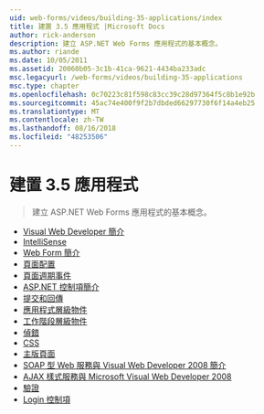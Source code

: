 ```yaml
---
uid: web-forms/videos/building-35-applications/index
title: 建置 3.5 應用程式 |Microsoft Docs
author: rick-anderson
description: 建立 ASP.NET Web Forms 應用程式的基本概念。
ms.author: riande
ms.date: 10/05/2011
ms.assetid: 20060b05-3c1b-41ca-9621-4434ba233adc
msc.legacyurl: /web-forms/videos/building-35-applications
msc.type: chapter
ms.openlocfilehash: 0c70223c81f598c83cc39c28d97364f5c8b1e92b
ms.sourcegitcommit: 45ac74e400f9f2b7dbded66297730f6f14a4eb25
ms.translationtype: MT
ms.contentlocale: zh-TW
ms.lasthandoff: 08/16/2018
ms.locfileid: "48253506"
---
```

<a name="building-35-applications"></a>建置 3.5 應用程式
====================
> 建立 ASP.NET Web Forms 應用程式的基本概念。


- [Visual Web Developer 簡介](intro-to-visual-web-developer.md)
- [IntelliSense](intellisense.md)
- [Web Form 簡介](intro-to-web-forms.md)
- [頁面配置](page-layout.md)
- [頁面週期事件](page-lifecycle-events.md)
- [ASP.NET 控制項簡介](intro-to-aspnet-controls.md)
- [提交和回傳](submit-and-postback.md)
- [應用程式層級物件](application-level-objects.md)
- [工作階段層級物件](session-level-objects.md)
- [偵錯](debugging.md)
- [CSS](css.md)
- [主版頁面](masterpages.md)
- [SOAP 型 Web 服務與 Visual Web Developer 2008 簡介](an-introduction-to-soap-based-web-services-with-visual-web-developer-2008.md)
- [AJAX 樣式服務與 Microsoft Visual Web Developer 2008](ajax-style-services-with-microsoft-visual-web-developer-2008.md)
- [驗證](validation.md)
- [Login 控制項](login-controls.md)
